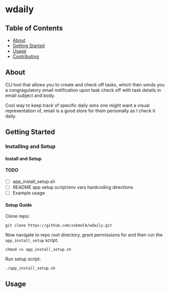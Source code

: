 # wdaily

## Table of Contents

- [About](#about)
- [Getting Started](#getting_started)
- [Usage](#usage)
- [Contributing](../CONTRIBUTING.md)

## About <a name = "about"></a>

CLI tool that allows you to create and check off tasks, which then sends you a congragulatory email notification upon task check off with task details in email subject and body.

Cool way to keep track of specific daily wins one might want a visual representation of, email is a good store for them personally as I check it daily.

## Getting Started <a name = "getting_started"></a>


### Installing and Setup

#### Install and Setup



#### TODO

- [ ] app_install_setup.sh
- [ ] README app setup script/env vars hardcoding directions
- [ ] Example usage

#### Setup Guide

Clone repo:

```
git clone https://github.com/zakmoCA/wdaily.git
```

Now navigate to repo root directory, grant permissions for and then run the `app_install_setup` script:

```
chmod +x app_install_setup.sh
```

Run setup script:

```
./app_install_setup.sh
```


## Usage <a name = "usage"></a>

